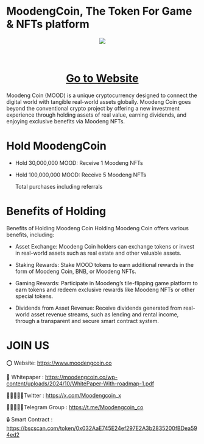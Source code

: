 # MoodengCoin, The Token For Game & NFTs platform
<div align="center"><img src="https://moodengcoin.co/wp-content/uploads/2024/10/MOODENG300.fw_.png" /><br />
</div>
<div align="center">
  <h1><br />
    <a href="https://moodengcoin.co/" target="_blank">Go to Website<br />
    </a></h1>
</div>
Moodeng Coin (MOOD) is a unique cryptocurrency designed to connect the digital world with tangible real-world assets globally. Moodeng Coin goes beyond the conventional crypto project by offering a new investment experience through holding assets of real value, earning dividends, and enjoying exclusive benefits via Moodeng NFTs.

# Hold MoodengCoin
 - Hold 30,000,000 MOOD: Receive 1 Moodeng NFTs
 - Hold 100,000,000 MOOD: Receive 5 Moodeng NFTs

   Total purchases including referrals

# Benefits of Holding
Benefits of Holding Moodeng Coin Holding Moodeng Coin offers various benefits, including:

- Asset Exchange: Moodeng Coin holders can exchange tokens or invest in real-world assets such as real estate and other valuable assets.

- Staking Rewards: Stake MOOD tokens to earn additional rewards in the form of Moodeng Coin, BNB, or Moodeng NFTs.

- Gaming Rewards: Participate in Moodeng’s tile-flipping game platform to earn tokens and redeem exclusive rewards like Moodeng NFTs or other special tokens.

- Dividends from Asset Revenue: Receive dividends generated from real-world asset revenue streams, such as lending and rental income, through a transparent and secure smart contract system.


# JOIN US

⭕ Website: https://www.moodengcoin.co

📄 Whitepaper : https://moodengcoin.co/wp-content/uploads/2024/10/WhitePaper-With-roadmap-1.pdf

👨🏿‍🤝‍👨🏿Twitter : https://x.com/Moodengcoin_x

👨🏿‍🤝‍👨🏿Telegram Group : https://t.me/Moodengcoin_co

🔒 Smart Contract : https://bscscan.com/token/0x032AaE745E24ef297E2A3b2835200fBDea594ed2
